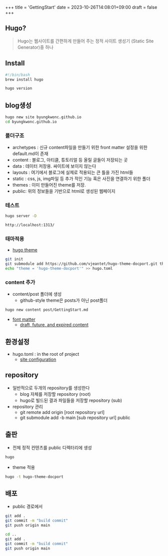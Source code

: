 +++
title = 'GettingStart'
date = 2023-10-26T14:08:01+09:00
draft = false
+++

## Hugo?

>Hugo는 웹사이트를 간편하게 만들어 주는 정적 사이트 생성기 (Static Site Generator)중 하나

## Install

```bash
#!/bin/bash
brew install hugo

hugo version
```

## blog생성

```bash
hugo new site byungkwonc.github.io
cd byungkwonc.github.io
```

### 폴더구조

* archetypes : 신규 content파일을 만들기 위한 front matter 설정을 위한 default.md이 존재
* content : 블로그, 아티클, 튜토리얼 등 올릴 글들이 저장되는 곳
* data : 데이터 저장용. 싸이트에 보이지 않는다
* layouts : 여기에서 블로그에 실제로 적용되는 큰 틀을 가진 html들
* static : css, js, img파일 등 추가 적인 기능 혹은 사진을 연결하기 위한 폴더
* themes : 이미 만들어진 theme를 저장.
* public: 위의 정보들을 기반으로 html로 생성된 웹페이지

### 테스트

```bash
hugo server -D
```

```bash
http://localhost:1313/
```

### 태마적용

* [hugo theme](https://themes.gohugo.io/)

```bash
git init
git submodule add https://github.com/vjeantet/hugo-theme-docport.git themes/hugo-theme-docport
echo "theme = 'hugo-theme-docport'" >> hugo.toml
```

### content 추가

* content/post 폴더에 생성
    - github-style theme은 posts가 아닌 post폴더

```bash
hugo new content post/GettingStart.md
```

* [font matter](https://gohugo.io/content-management/front-matter)
    - [ draft, future, and expired content](https://gohugo.io/getting-started/usage/#draft-future-and-expired-content)

## 환경설정

* hugo.toml : in the root of project
    - [site configuration](https://gohugo.io/getting-started/configuration/)

## repository

* 일반적으로 두개의 repository를 생성한다
    - blog 자체를 저장할 repository (root)
    - hugo로 빌드된 결과 파일들을 저장할 repository (sub)
* repository 관리
    - git remote add origin [root repository url]
    - git submodule add -b main [sub repository url] public

## 출판

* 전체 정적 컨텐츠를 public 디렉터리에 생성

```bash
hugo
```

* theme 적용

```bash
hugo -t hugo-theme-docport
```

## 배포

* public 경로에서

```bash
git add .
git commit -m "build commit"
git push origin main

cd ..
git add .
git commit -m "build commit"
git push origin main
```